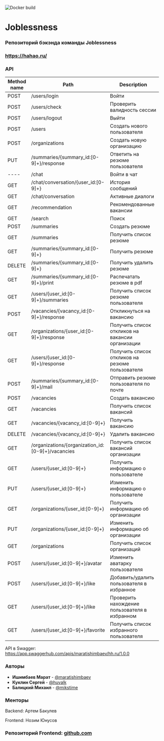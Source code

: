 ![Docker build](https://github.com/go-park-mail-ru/2020_1_Joblessness/workflows/Docker%20build/badge.svg)
# Joblessness
### Репозиторий бэкэнда команды Joblessness
### https://hahao.ru/

### API

| Method name | Path | Description |
| ----------- | ---- | ----------- |
| POST | /users/login | Войти |
| POST | /users/check | Проверить валидность сессии |
| POST | /users/logout | Выйти |
| POST | /users | Создать нового пользователя |
| POST | /organizations | Создать новую организацию |
| PUT | /summaries/{summary_id:[0-9]+}/response | Ответить на резюме пользователя |
| ---- | /chat | Войти в чат |
| GET | /chat/conversation/{user_id:[0-9]+} | История сообщений |
| GET | /chat/conversation | Активные диалоги |
| GET | /recommendation | Рекомендованные вакансии |
| GET | /search | Поиск |
| POST | /summaries | Создать резюме |
| GET | /summaries | Получить список резюме |
| GET | /summaries/{summary_id:[0-9]+} | Получить резюме |
| DELETE | /summaries/{summary_id:[0-9]+} | Получить удалить резюме |
| GET | /summaries/{summary_id:[0-9]+}/print | Распечатать резюме в pdf |
| GET | /users/{user_id:[0-9]+}/summaries | Получить список резюме пользователя |
| POST | /vacancies/{vacancy_id:[0-9]+}/response | Откликнуться на вакансию |
| GET | /organizations/{user_id:[0-9]+}/response | Получить список откликов на вакансии организации |
| GET | /users/{user_id:[0-9]+}/response | Получить список откликов на резюме пользователя |
| POST | /summaries/{summary_id:[0-9]+}/mail | Отправить резюме пользователя по почте |
| POST | /vacancies | Создать вакансию |
| GET | /vacancies | Получить список вакансий |
| GET | /vacancies/{vacancy_id:[0-9]+} | Получить вакансию |
| DELETE | /vacancies/{vacancy_id:[0-9]+} | Удалить вакансию |
| GET | /organizations/{organization_id:[0-9]+}/vacancies | Получить список вакансий организации |
| GET | /users/{user_id:[0-9]+} | Получить информацию о пользователе |
| PUT | /users/{user_id:[0-9]+} | Изменить информацию о пользователе |
| GET | /organizations/{user_id:[0-9]+} | Получить информацию об организации |
| PUT | /organizations/{user_id:[0-9]+} | Изменить информацию об организации |
| GET | /organizations | Получить список организаций |
| POST | /users/{user_id:[0-9]+}/avatar | Изменить аватарку пользователя |
| POST | /users/{user_id:[0-9]+}/like | Добавить/удалить пользователя в избранное |
| GET | /users/{user_id:[0-9]+}/like | Проверить нахождение пользователя в избранном |
| GET | /users/{user_id:[0-9]+}/favorite | Получить список избранного пользователя |

API в Swagger: https://app.swaggerhub.com/apis/maratishimbaev/hh.ru/1.0.0

### Авторы

* **Ишимбаев Марат** - [@maratishimbaev](https://github.com/GavrilyukAG)
* **Куклин Сергей** - [@huvalk](https://github.com/RusPatrick)
* **Балицкий Михаил** - [@mikstime](https://github.com/makdenis)



### Менторы

Backend: Артем Бакулев

Frontend: Нозим Юнусов

### Репозиторий Frontend: [github.com](https://github.com/frontend-park-mail-ru/2020_1_Joblessness)
